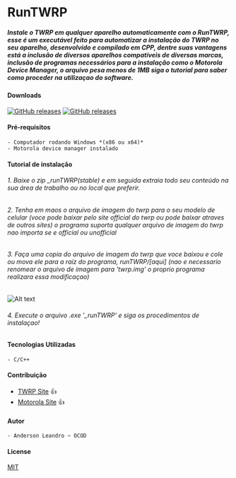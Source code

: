 
# RunTWRP
##### *Instale o TWRP em qualquer aparelho automaticamente com o RunTWRP, esse é um executável feito para automatizar a instalação do TWRP no seu aparelho, desenvolvido e compilado em CPP, dentre suas vantagens está a inclusão de diversos aparelhos compatíveis de diversas marcas, inclusão de programas necessários para a instalação como o Motorola Device Manager, o arquivo pesa menos de 1MB siga o tutorial para saber como proceder na utilizaçao do software.*


#### Downloads
[![GitHub releases](https://img.shields.io/badge/__runTWRP-stable-brightgreen)](https://github.com/AndersonLeandrog/RunTWRP/releases) [![GitHub releases](https://img.shields.io/badge/__runTWRP-beta-orange)](https://github.com/AndersonLeandrog/RunTWRP/releases)


#### Pré-requisitos
```
- Computador rodando Windows *(x86 ou x64)*
- Motorola device manager instalado
```

#### Tutorial de instalação

###### *1. Baixe o zip _runTWRP(stable) e em seguida extraia todo seu conteúdo na sua área de trabalho ou no local que preferir.*
###### *2. Tenha em maos o arquivo de imagem do twrp para o seu modelo de celular (voce pode baixar pelo site official do twrp ou pode baixar atraves de outros sites) o programa suporta qualquer arquivo de imagem do twrp nao importa se e official ou unofficial*
###### *3. Faça uma copia do arquivo de imagem do twrp que voce baixou e cole ou mova ele para a raiz do programa, runTWRP/[aqui] (nao e necessario renomear o arquivo de imagem para 'twrp.img' o proprio programa realizara essa modificaçao)*

![Alt text](https://i.ibb.co/1K8QpSk/1.png)

###### *4. Execute o arquivo .exe '_runTWRP' e siga os procedimentos de instalaçao!*

#### Tecnologias Utilizadas
```
- C/C++
```


#### Contribuição
- [TWRP Site](www.twrp.me) :+1:
- [Motorola Site](www.motorola.com.br) :+1:


#### Autor
```
- Anderson Leandro ~ OCOD 
```




#### License
[MIT](https://choosealicense.com/licenses/mit/)
